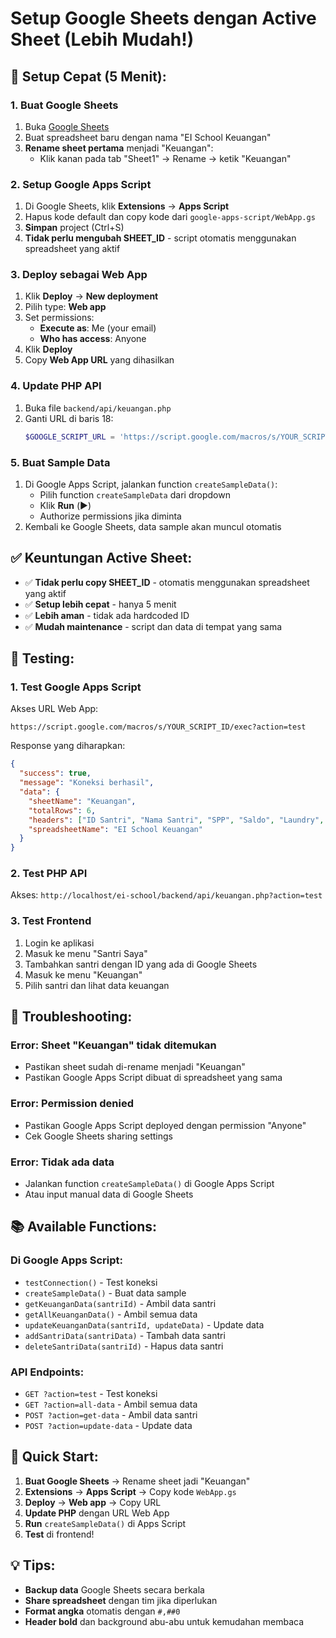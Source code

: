 # Setup Google Sheets dengan Active Sheet (Lebih Mudah!)

## 🚀 **Setup Cepat (5 Menit):**

### **1. Buat Google Sheets**

1. Buka [Google Sheets](https://sheets.google.com)
2. Buat spreadsheet baru dengan nama "EI School Keuangan"
3. **Rename sheet pertama** menjadi "Keuangan":
   - Klik kanan pada tab "Sheet1" → Rename → ketik "Keuangan"

### **2. Setup Google Apps Script**

1. Di Google Sheets, klik **Extensions** → **Apps Script**
2. Hapus kode default dan copy kode dari `google-apps-script/WebApp.gs`
3. **Simpan** project (Ctrl+S)
4. **Tidak perlu mengubah SHEET_ID** - script otomatis menggunakan spreadsheet yang aktif

### **3. Deploy sebagai Web App**

1. Klik **Deploy** → **New deployment**
2. Pilih type: **Web app**
3. Set permissions:
   - **Execute as**: Me (your email)
   - **Who has access**: Anyone
4. Klik **Deploy**
5. Copy **Web App URL** yang dihasilkan

### **4. Update PHP API**

1. Buka file `backend/api/keuangan.php`
2. Ganti URL di baris 18:
   ```php
   $GOOGLE_SCRIPT_URL = 'https://script.google.com/macros/s/YOUR_SCRIPT_ID/exec';
   ```

### **5. Buat Sample Data**

1. Di Google Apps Script, jalankan function `createSampleData()`:
   - Pilih function `createSampleData` dari dropdown
   - Klik **Run** (▶️)
   - Authorize permissions jika diminta
2. Kembali ke Google Sheets, data sample akan muncul otomatis

## ✅ **Keuntungan Active Sheet:**

- ✅ **Tidak perlu copy SHEET_ID** - otomatis menggunakan spreadsheet yang aktif
- ✅ **Setup lebih cepat** - hanya 5 menit
- ✅ **Lebih aman** - tidak ada hardcoded ID
- ✅ **Mudah maintenance** - script dan data di tempat yang sama

## 🧪 **Testing:**

### **1. Test Google Apps Script**

Akses URL Web App:

```
https://script.google.com/macros/s/YOUR_SCRIPT_ID/exec?action=test
```

Response yang diharapkan:

```json
{
  "success": true,
  "message": "Koneksi berhasil",
  "data": {
    "sheetName": "Keuangan",
    "totalRows": 6,
    "headers": ["ID Santri", "Nama Santri", "SPP", "Saldo", "Laundry", "Lainnya"],
    "spreadsheetName": "EI School Keuangan"
  }
}
```

### **2. Test PHP API**

Akses: `http://localhost/ei-school/backend/api/keuangan.php?action=test`

### **3. Test Frontend**

1. Login ke aplikasi
2. Masuk ke menu "Santri Saya"
3. Tambahkan santri dengan ID yang ada di Google Sheets
4. Masuk ke menu "Keuangan"
5. Pilih santri dan lihat data keuangan

## 🔧 **Troubleshooting:**

### **Error: Sheet "Keuangan" tidak ditemukan**

- Pastikan sheet sudah di-rename menjadi "Keuangan"
- Pastikan Google Apps Script dibuat di spreadsheet yang sama

### **Error: Permission denied**

- Pastikan Google Apps Script deployed dengan permission "Anyone"
- Cek Google Sheets sharing settings

### **Error: Tidak ada data**

- Jalankan function `createSampleData()` di Google Apps Script
- Atau input manual data di Google Sheets

## 📚 **Available Functions:**

### **Di Google Apps Script:**

- `testConnection()` - Test koneksi
- `createSampleData()` - Buat data sample
- `getKeuanganData(santriId)` - Ambil data santri
- `getAllKeuanganData()` - Ambil semua data
- `updateKeuanganData(santriId, updateData)` - Update data
- `addSantriData(santriData)` - Tambah data santri
- `deleteSantriData(santriId)` - Hapus data santri

### **API Endpoints:**

- `GET ?action=test` - Test koneksi
- `GET ?action=all-data` - Ambil semua data
- `POST ?action=get-data` - Ambil data santri
- `POST ?action=update-data` - Update data

## 🎯 **Quick Start:**

1. **Buat Google Sheets** → Rename sheet jadi "Keuangan"
2. **Extensions** → **Apps Script** → Copy kode `WebApp.gs`
3. **Deploy** → **Web app** → Copy URL
4. **Update PHP** dengan URL Web App
5. **Run** `createSampleData()` di Apps Script
6. **Test** di frontend!

## 💡 **Tips:**

- **Backup data** Google Sheets secara berkala
- **Share spreadsheet** dengan tim jika diperlukan
- **Format angka** otomatis dengan `#,##0`
- **Header bold** dan background abu-abu untuk kemudahan membaca

